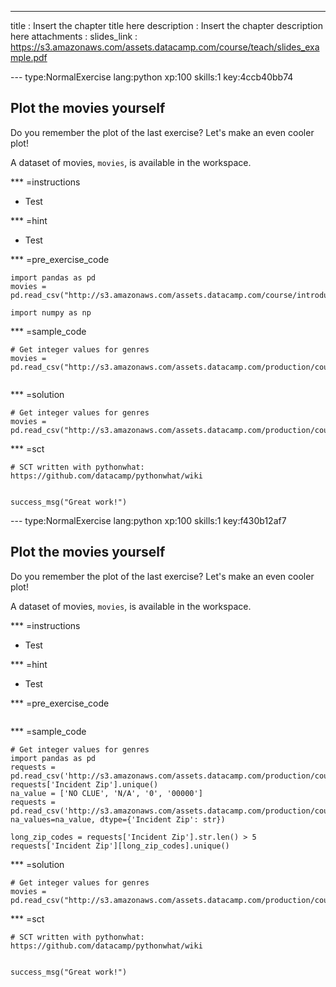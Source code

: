 ---
title       : Insert the chapter title here
description : Insert the chapter description here
attachments :
  slides_link : https://s3.amazonaws.com/assets.datacamp.com/course/teach/slides_example.pdf


--- type:NormalExercise lang:python xp:100 skills:1 key:4ccb40bb74
## Plot the movies yourself

Do you remember the plot of the last exercise? Let's make an even cooler plot!

A dataset of movies, `movies`, is available in the workspace.

*** =instructions
- Test

*** =hint
- Test

*** =pre_exercise_code
```{python}
import pandas as pd
movies = pd.read_csv("http://s3.amazonaws.com/assets.datacamp.com/course/introduction_to_r/movies.csv")

import numpy as np
```

*** =sample_code
```{python}
# Get integer values for genres
movies = pd.read_csv("http://s3.amazonaws.com/assets.datacamp.com/production/course_1983/datasets/311_Service_Requests.csv")


```

*** =solution
```{python}
# Get integer values for genres
movies = pd.read_csv("http://s3.amazonaws.com/assets.datacamp.com/production/course_1983/datasets/311_Service_Requests.csv")

```

*** =sct
```{python}
# SCT written with pythonwhat: https://github.com/datacamp/pythonwhat/wiki


success_msg("Great work!")
```
--- type:NormalExercise lang:python xp:100 skills:1 key:f430b12af7
## Plot the movies yourself

Do you remember the plot of the last exercise? Let's make an even cooler plot!

A dataset of movies, `movies`, is available in the workspace.

*** =instructions
- Test

*** =hint
- Test

*** =pre_exercise_code
```{python}

```

*** =sample_code
```{python}
# Get integer values for genres
import pandas as pd
requests = pd.read_csv('http://s3.amazonaws.com/assets.datacamp.com/production/course_1983/datasets/311_Service_Requests.csv')
requests['Incident Zip'].unique()
na_value = ['NO CLUE', 'N/A', '0', '00000']
requests = pd.read_csv('http://s3.amazonaws.com/assets.datacamp.com/production/course_1983/datasets/311_Service_Requests.csv', na_values=na_value, dtype={'Incident Zip': str})

long_zip_codes = requests['Incident Zip'].str.len() > 5
requests['Incident Zip'][long_zip_codes].unique()
```

*** =solution
```{python}
# Get integer values for genres
movies = pd.read_csv("http://s3.amazonaws.com/assets.datacamp.com/production/course_1983/datasets/311_Service_Requests.csv")

```

*** =sct
```{python}
# SCT written with pythonwhat: https://github.com/datacamp/pythonwhat/wiki


success_msg("Great work!")
```

